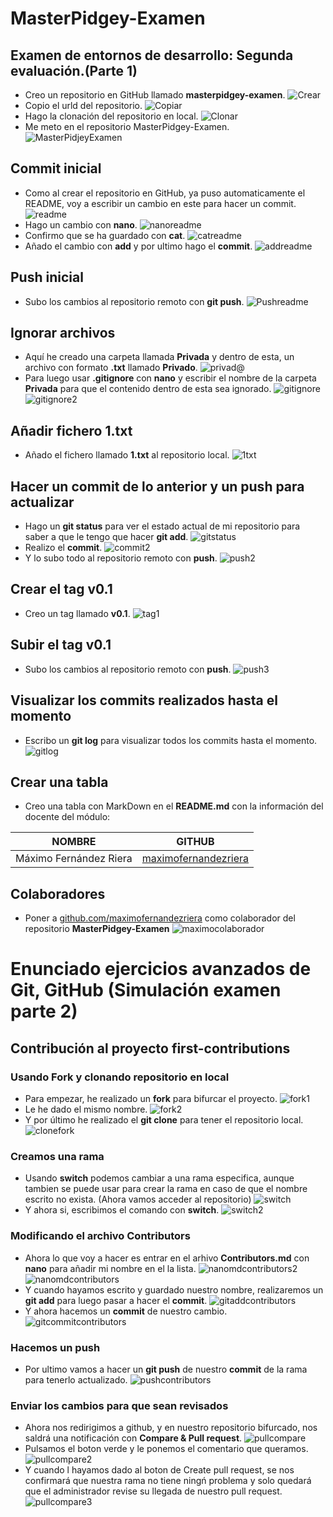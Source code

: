 # MasterPidgey-Examen
## Examen de entornos de desarrollo: Segunda evaluación.(Parte 1)
- Creo un repositorio en GitHub llamado **masterpidgey-examen**.
![Crear](img/Captura%20desde%202023-03-10%2008-22-27.png)
- Copio el urld del repositorio.
![Copiar](img/Captura%20desde%202023-03-10%2008-23-42.png)
- Hago la clonación del repositorio en local.
![Clonar](img/Captura%20desde%202023-03-10%2008-24-53.png)
- Me meto en el repositorio MasterPidgey-Examen.
![MasterPidjeyExamen](img/Captura%20desde%202023-03-10%2008-26-48.png)
## Commit inicial

- Como al crear el repositorio en GitHub, ya puso automaticamente el README, voy a escribir un cambio en este para hacer un commit.
![readme](img/Captura%20desde%202023-03-10%2008-27-25.png)
- Hago un cambio con **nano**.
![nanoreadme](img/Captura%20desde%202023-03-10%2008-29-06.png)
- Confirmo que se ha guardado con **cat**.
![catreadme](img/Captura%20desde%202023-03-10%2008-30-02.png)
- Añado el cambio con **add** y por ultimo hago el **commit**.
![addreadme](img/Captura%20desde%202023-03-10%2008-32-06.png)

## Push inicial

- Subo los cambios al repositorio remoto con **git push**.
![Pushreadme](img/Captura%20desde%202023-03-10%2008-37-21.png)

## Ignorar archivos

- Aquí he creado una carpeta llamada **Privada** y dentro de esta, un archivo con formato **.txt** llamado **Privado**.
![privad@](img/Captura%20desde%202023-03-10%2008-39-28.png)
- Para luego usar **.gitignore** con **nano** y escribir el nombre de la carpeta **Privada** para que el contenido dentro de esta sea ignorado.
![gitignore](img/Captura%20desde%202023-03-10%2008-46-08.png)
![gitignore2](img/Captura%20desde%202023-03-10%2008-45-44.png)
## Añadir fichero 1.txt

- Añado el fichero llamado **1.txt** al repositorio local.
![1txt](img/Captura%20desde%202023-03-10%2008-46-55.png)

## Hacer un commit de lo anterior y un push para actualizar

- Hago un **git status** para ver el estado actual de mi repositorio 
para saber a que le tengo que hacer **git add**.
![gitstatus](img/Captura%20desde%202023-03-10%2008-51-48.png)
- Realizo el **commit**.
![commit2](img/Captura%20desde%202023-03-10%2008-54-28.png)
- Y lo subo todo al repositorio remoto con **push**.
![push2](img/Captura%20desde%202023-03-10%2008-55-43.png)

## Crear el tag v0.1

- Creo un tag llamado **v0.1**.
![tag1](img/Captura%20desde%202023-03-10%2008-58-16.png)

## Subir el tag v0.1

- Subo los cambios al repositorio remoto con **push**.
![push3](img/Captura%20desde%202023-03-10%2009-01-08.png)

## Visualizar los commits realizados hasta el momento

- Escribo un **git log** para visualizar todos los commits hasta el momento.
![gitlog](img/Captura%20desde%202023-03-10%2009-57-14.png)

## Crear una tabla

- Creo una tabla con MarkDown en el **README.md**
con la información del docente del módulo:

|        NOMBRE          |                     GITHUB                        |
|------------------------|---------------------------------------------------|
| Máximo Fernández Riera | [maximofernandezriera](https://github.com/maximofernandezriera)|

## Colaboradores

- Poner a [github.com/maximofernandezriera](http://github.com/maximofernandezriera)
como colaborador del repositorio **MasterPidgey-Examen**
![maximocolaborador](img/Captura%20desde%202023-03-10%2010-06-30.png)

# Enunciado ejercicios avanzados de Git, GitHub (Simulación examen parte 2)

## Contribución al proyecto first-contributions

### Usando Fork y clonando repositorio en local
- Para empezar, he realizado un **fork** para bifurcar el proyecto.
![fork1](img/Captura%20desde%202023-03-10%2010-16-34.png)
- Le he dado el mismo nombre.
![fork2](img/Captura%20desde%202023-03-10%2010-19-01.png)
- Y por último he realizado el **git clone** para tener el repositorio local.
![clonefork](img/Captura%20desde%202023-03-10%2010-26-43.png)
### Creamos una rama
- Usando **switch** podemos cambiar a una rama especifica, aunque tambien se puede usar para crear la rama en caso de que el nombre escrito no exista. (Ahora vamos acceder al repositorio)
![switch](img/Captura%20desde%202023-03-10%2010-27-05.png)
- Y ahora si, escribimos el comando con **switch**.
![switch2](img/Captura%20desde%202023-03-10%2010-28-20.png)
### Modificando el archivo Contributors
- Ahora lo que voy a hacer es entrar en el arhivo **Contributors.md** con **nano** para añadir mi nombre en el la lista.
![nanomdcontributors2](img/Captura%20desde%202023-03-10%2010-31-50.png)
![nanomdcontributors](img/Captura%20desde%202023-03-10%2010-31-29.png)
- Y cuando hayamos escrito y guardado nuestro nombre, realizaremos un **git add** para luego pasar a hacer el **commit**.
![gitaddcontributors](img/Captura%20desde%202023-03-10%2010-32-54.png)
- Y ahora hacemos un **commit** de nuestro cambio.
![gitcommitcontributors](img/Captura%20desde%202023-03-10%2010-33-50.png)
### Hacemos un push
- Por ultimo vamos a hacer un **git push** de nuestro **commit** de la rama para tenerlo actualizado.
![pushcontributors](img/Captura%20desde%202023-03-10%2010-34-40.png)
### Enviar los cambios para que sean revisados
- Ahora nos redirigimos a github, y en nuestro repositorio bifurcado, nos saldrá una notificación con **Compare & Pull request**.
![pullcompare](img/Captura%20desde%202023-03-10%2010-35-36.png)
- Pulsamos el boton verde y le ponemos el comentario que queramos.
![pullcompare2](img/Captura%20desde%202023-03-10%2010-36-13.png)
- Y cuando l hayamos dado al boton de Create pull request, se nos confirmará que nuestra rama no tiene ningń problema y solo quedará que el administrador revise su llegada de nuestro pull request.
![pullcompare3](img/Captura%20desde%202023-03-10%2010-36-30.png)
